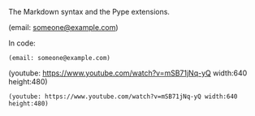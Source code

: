 <!--
Title: Syntax
Description: The Pype Markdown flavour
Keywords: pype, markdown, syntax
-->
The Markdown syntax and the Pype extensions.

(email: someone@example.com)

In code:

```
(email: someone@example.com)
```

(youtube: https://www.youtube.com/watch?v=mSB71jNq-yQ width:640 height:480)

```
(youtube: https://www.youtube.com/watch?v=mSB71jNq-yQ width:640 height:480)
```
